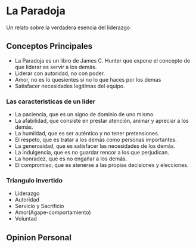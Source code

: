 # La Paradoja

Un relato sobre la verdadera esencia del liderazgo

## Conceptos Principales
 * La Paradoja es un libro de James C. Hunter que expone el concepto de que liderar es servir a los demás.
 * Liderar con autoridad, no con poder.
 * Amor, no es lo quesientes si no lo que haces por los demas
 * Satisfacer necesidades legitimas del equipo.

### Las caracteristicas de un lider
 * La paciencia, que es un signo de dominio de uno mismo.
 * La afabilidad, que consiste en prestar atención, animar y apreciar a los demás.
 * La humildad, que es ser auténtico y no tener pretensiones.
 * El respeto, que es tratar a los demás como personas importantes.
 * La generosidad, que es satisfacer las necesidades de los demás.
 * La indulgencia, que es no guardar rencor a los que perjudican.
 * La honradez, que es no engañar a los demás.
 * El compromiso, que es atenerse a las propias decisiones y elecciones.

### Triangulo invertido
 * Liderazgo
 * Autoridad
 * Servicio y Sacrificio
 * Amor(Agape-comportamiento)
 * Voluntad

## Opinion Personal
